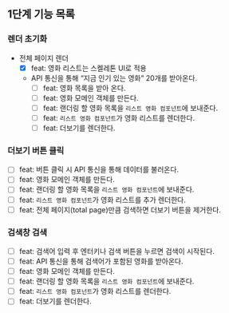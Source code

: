 ## 1단계 기능 목록

### 렌더 초기화

- 전체 페이지 렌더
  - [x] feat: 영화 리스트는 스켈레톤 UI로 적용
  - API 통신을 통해 “지금 인기 있는 영화” 20개를 받아온다.
    - [ ] feat: 영화 목록을 받아 온다.
    - [ ] feat: 영화 모메인 객체를 만든다.
    - [ ] feat: 랜더링 할 영화 목록을 `리스트 영화 컴포넌트`에 보내준다.
    - [ ] feat: `리스트 영화 컴포넌트`가 영화 리스트를 렌더한다.
    - [ ] feat: 더보기를 렌더한다.

### 더보기 버튼 클릭

- [ ] feat: 버튼 클릭 시 API 통신을 통해 데이터를 불러온다.
- [ ] feat: 영화 모메인 객체를 만든다.
- [ ] feat: 랜더링 할 영화 목록을 `리스트 영화 컴포넌트`에 보내준다.
- [ ] feat: `리스트 영화 컴포넌트`가 영화 리스트를 추가 렌더한다.
- [ ] feat: 전체 페이지(total page)만큼 검색하면 더보기 버튼을 제거한다.

### 검색창 검색

- [ ] feat: 검색어 입력 후 엔터키나 검색 버튼을 누르면 검색이 시작된다.
- [ ] feat: API 통신을 통해 검색어가 포함된 영화를 받아온다.
- [ ] feat: 영화 모메인 객체를 만든다.
- [ ] feat: 랜더링 할 영화 목록을 `리스트 영화 컴포넌트`에 보내준다.
- [ ] feat: `리스트 영화 컴포넌트`가 영화 리스트를 렌더한다.
- [ ] feat: 더보기를 렌더한다.
